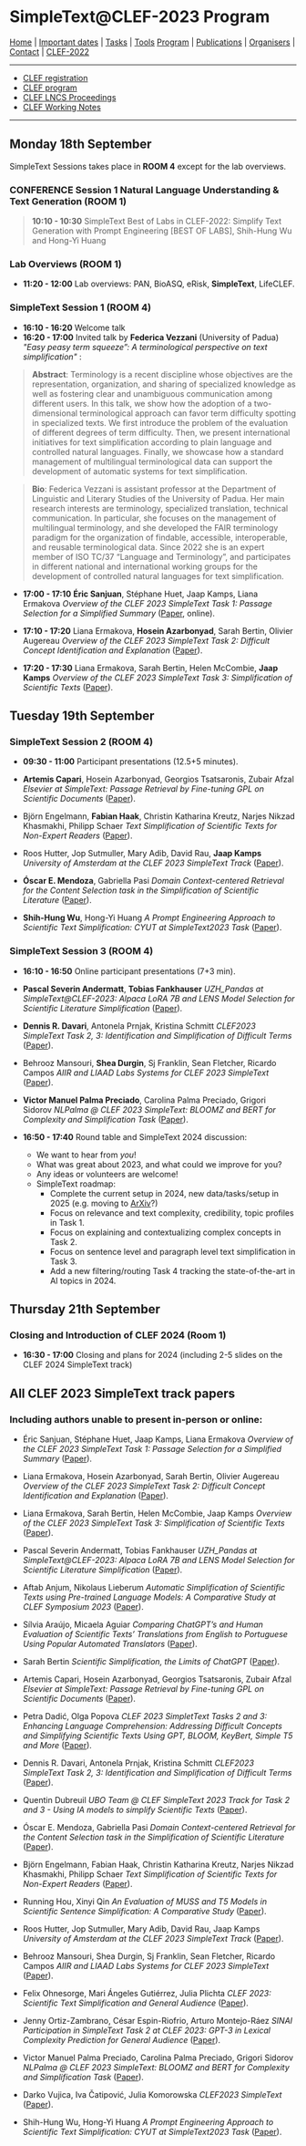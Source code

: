 # SimpleText@CLEF-2023 Program


[Home](./) | [Important dates](./dates) | [Tasks](./tasks)  | [Tools](./tools) 
[Program](./program) | [Publications](./publications) | [Organisers](./organisers) | [Contact](./contact) | [CLEF-2022](https://simpletext-project.com/2022/clef/en/)


------------------------------------------------------------

* [CLEF registration](https://clef2023.clef-initiative.eu/index.php?page=Pages/conferenceRegistration.html)
* [CLEF program](https://clef2023.clef-initiative.eu/index.php?page=Pages/programme.html)
* [CLEF LNCS Proceedings](https://link.springer.com/conference/clef)
* [CLEF Working Notes](https://ceur-ws.org/)

------------------------------------------------------------
## Monday 18th September 

SimpleText Sessions takes place in **ROOM 4** except for the lab overviews.

### CONFERENCE Session 1 Natural Language Understanding & Text Generation (ROOM 1) 

> **10:10 - 10:30** SimpleText Best of Labs in CLEF-2022: Simplify Text Generation with Prompt Engineering [BEST OF LABS], Shih-Hung Wu and Hong-Yi Huang

### Lab Overviews (ROOM 1)
* **11:20 - 12:00** Lab overviews: PAN, BioASQ, eRisk, **SimpleText**, LifeCLEF.

### SimpleText Session 1 (ROOM 4)

* **16:10 - 16:20** Welcome talk 
* **16:20 - 17:00** Invited talk by **Federica Vezzani** (University of Padua) _"Easy peasy term squeeze”: A terminological perspective on text simplification"_ : 

> **Abstract**: Terminology is a recent discipline whose objectives are the representation, organization, and sharing of specialized knowledge as well as fostering clear and unambiguous communication among different users. In this talk, we show how the adoption of a two-dimensional terminological approach can favor term difficulty spotting in specialized texts.  We first introduce the problem of the evaluation of different degrees of term difficulty. Then, we present international initiatives for text simplification according to plain language and controlled natural languages. Finally, we showcase how a standard management of multilingual terminological data can support the development of automatic systems for text simplification.

> **Bio**: Federica Vezzani is assistant professor at the Department of Linguistic and Literary Studies of the University of Padua. Her main research interests are terminology, specialized translation, technical communication. In particular, she focuses on the management of multilingual terminology, and she developed the FAIR terminology paradigm for the organization of findable, accessible, interoperable, and reusable terminological data. Since 2022 she is an expert member of ISO TC/37 “Language and Terminology”, and participates in different national and international working groups for the development of controlled natural languages for text simplification.

* **17:00 - 17:10** **Éric Sanjuan**, Stéphane Huet, Jaap Kamps, Liana Ermakova
_Overview of the CLEF 2023 SimpleText Task 1: Passage Selection for a Simplified Summary_ 
([Paper](https://www.dei.unipd.it/~faggioli/temp/CLEF2023-proceedings/paper-238.pdf), online).

* **17:10 - 17:20** Liana Ermakova, **Hosein Azarbonyad**, Sarah Bertin, Olivier Augereau
_Overview of the CLEF 2023 SimpleText Task 2: Difficult Concept Identification and Explanation_
([Paper](https://www.dei.unipd.it/~faggioli/temp/CLEF2023-proceedings/paper-239.pdf)).

* **17:20 - 17:30** Liana Ermakova, Sarah Bertin, Helen McCombie, **Jaap Kamps**
_Overview of the CLEF 2023 SimpleText Task 3: Simplification of Scientific Texts_
([Paper](https://www.dei.unipd.it/~faggioli/temp/CLEF2023-proceedings/paper-240.pdf)).

## Tuesday 19th September 

### SimpleText Session 2 (ROOM 4)

* **09:30 - 11:00** Participant presentations (12.5+5 minutes).

* **Artemis Capari**, Hosein Azarbonyad, Georgios Tsatsaronis, Zubair Afzal
_Elsevier at SimpleText: Passage Retrieval by Fine-tuning GPL on Scientific Documents_
([Paper](https://www.dei.unipd.it/~faggioli/temp/CLEF2023-proceedings/paper-245.pdf)).

* Björn Engelmann, **Fabian Haak**, Christin Katharina Kreutz, Narjes Nikzad Khasmakhi, Philipp Schaer
_Text Simplification of Scientific Texts for Non-Expert Readers_
([Paper](https://www.dei.unipd.it/~faggioli/temp/CLEF2023-proceedings/paper-250.pdf)).

* Roos Hutter, Jop Sutmuller, Mary Adib, David Rau, **Jaap Kamps**
_University of Amsterdam at the CLEF 2023 SimpleText Track_
([Paper](https://www.dei.unipd.it/~faggioli/temp/CLEF2023-proceedings/paper-252.pdf)).

* **Óscar E. Mendoza**, Gabriella Pasi
_Domain Context-centered Retrieval for the Content Selection task in the Simplification of Scientific Literature_
([Paper](https://www.dei.unipd.it/~faggioli/temp/CLEF2023-proceedings/paper-249.pdf)).

* **Shih-Hung Wu**, Hong-Yi Huang
_A Prompt Engineering Approach to Scientific Text Simplification: CYUT at SimpleText2023 Task_
([Paper](https://www.dei.unipd.it/~faggioli/temp/CLEF2023-proceedings/paper-258.pdf)).

### SimpleText Session 3 (ROOM 4)

* **16:10 - 16:50** Online participant presentations (7+3 min).

* **Pascal Severin Andermatt**, **Tobias Fankhauser**
_UZH_Pandas at SimpleText@CLEF-2023: Alpaca LoRA 7B and LENS Model Selection for Scientific Literature Simplification_
([Paper](https://www.dei.unipd.it/~faggioli/temp/CLEF2023-proceedings/paper-241.pdf)).

* **Dennis R. Davari**, Antonela Prnjak, Kristina Schmitt
_CLEF2023 SimpleText Task 2, 3: Identification and Simplification of Difficult Terms_
([Paper](https://www.dei.unipd.it/~faggioli/temp/CLEF2023-proceedings/paper-247.pdf)).

* Behrooz Mansouri, **Shea Durgin**, Sj Franklin, Sean Fletcher, Ricardo Campos
_AIIR and LIAAD Labs Systems for CLEF 2023 SimpleText_
([Paper](https://www.dei.unipd.it/~faggioli/temp/CLEF2023-proceedings/paper-253.pdf)).

* **Victor Manuel Palma Preciado**, Carolina Palma Preciado, Grigori Sidorov
_NLPalma @ CLEF 2023 SimpleText: BLOOMZ and BERT for Complexity and Simplification Task_
([Paper](https://www.dei.unipd.it/~faggioli/temp/CLEF2023-proceedings/paper-256.pdf)).


* **16:50 - 17:40** Round table and SimpleText 2024 discussion:
    * We want to hear from *you*!
    * What was great about 2023, and what could we improve for you?
    * Any ideas or volunteers are welcome!
    * SimpleText roadmap:
        * Complete the current setup in 2024, new data/tasks/setup in 2025 (e.g. moving to [ArXiv](https://arxiv.org/)?)
        * Focus on relevance and text complexity, credibility, topic profiles in Task 1.
        * Focus on explaining and contextualizing complex concepts in Task 2.
        * Focus on sentence level and paragraph level text simplification in Task 3.
        * Add a new filtering/routing Task 4 tracking the state-of-the-art in AI topics in 2024.
      
## Thursday 21th September

### Closing and Introduction of CLEF 2024 (Room 1)
* **16:30 - 17:00** Closing and plans for 2024 (including 2-5 slides on the CLEF 2024 SimpleText track)

## All CLEF 2023 SimpleText track papers 

### Including authors unable to present in-person or online:

* Éric Sanjuan, Stéphane Huet, Jaap Kamps, Liana Ermakova
_Overview of the CLEF 2023 SimpleText Task 1: Passage Selection for a Simplified Summary_ 
([Paper](https://www.dei.unipd.it/~faggioli/temp/CLEF2023-proceedings/paper-238.pdf)).

* Liana Ermakova, Hosein Azarbonyad, Sarah Bertin, Olivier Augereau
_Overview of the CLEF 2023 SimpleText Task 2: Difficult Concept Identification and Explanation_
([Paper](https://www.dei.unipd.it/~faggioli/temp/CLEF2023-proceedings/paper-239.pdf)).

* Liana Ermakova, Sarah Bertin, Helen McCombie, Jaap Kamps
_Overview of the CLEF 2023 SimpleText Task 3: Simplification of Scientific Texts_
([Paper](https://www.dei.unipd.it/~faggioli/temp/CLEF2023-proceedings/paper-240.pdf)).

* Pascal Severin Andermatt, Tobias Fankhauser
_UZH_Pandas at SimpleText@CLEF-2023: Alpaca LoRA 7B and LENS Model Selection for Scientific Literature Simplification_
([Paper](https://www.dei.unipd.it/~faggioli/temp/CLEF2023-proceedings/paper-241.pdf)).

* Aftab Anjum, Nikolaus Lieberum
_Automatic Simplification of Scientific Texts using Pre-trained Language Models: A Comparative Study at CLEF Symposium 2023_
([Paper](https://www.dei.unipd.it/~faggioli/temp/CLEF2023-proceedings/paper-242.pdf)).

* Sílvia Araújo, Micaela Aguiar
_Comparing ChatGPT’s and Human Evaluation of Scientific Texts’ Translations from English to Portuguese Using Popular Automated Translators_
([Paper](https://www.dei.unipd.it/~faggioli/temp/CLEF2023-proceedings/paper-243.pdf)).

* Sarah Bertin
_Scientific Simplification, the Limits of ChatGPT_
([Paper](https://www.dei.unipd.it/~faggioli/temp/CLEF2023-proceedings/paper-244.pdf)).

* Artemis Capari, Hosein Azarbonyad, Georgios Tsatsaronis, Zubair Afzal
_Elsevier at SimpleText: Passage Retrieval by Fine-tuning GPL on Scientific Documents_
([Paper](https://www.dei.unipd.it/~faggioli/temp/CLEF2023-proceedings/paper-245.pdf)).

* Petra Dadić, Olga Popova
_CLEF 2023 SimpletText Tasks 2 and 3: Enhancing Language Comprehension: Addressing Difficult Concepts and Simplifying Scientific Texts Using GPT, BLOOM, KeyBert, Simple T5 and More_
([Paper](https://www.dei.unipd.it/~faggioli/temp/CLEF2023-proceedings/paper-246.pdf)).

* Dennis R. Davari, Antonela Prnjak, Kristina Schmitt
_CLEF2023 SimpleText Task 2, 3: Identification and Simplification of Difficult Terms_
([Paper](https://www.dei.unipd.it/~faggioli/temp/CLEF2023-proceedings/paper-247.pdf)).

* Quentin Dubreuil
_UBO Team @ CLEF SimpleText 2023 Track for Task 2 and 3 - Using IA models to simplify Scientific Texts_
([Paper](https://www.dei.unipd.it/~faggioli/temp/CLEF2023-proceedings/paper-248.pdf)).

* Óscar E. Mendoza, Gabriella Pasi
_Domain Context-centered Retrieval for the Content Selection task in the Simplification of Scientific Literature_
([Paper](https://www.dei.unipd.it/~faggioli/temp/CLEF2023-proceedings/paper-249.pdf)).

* Björn Engelmann, Fabian Haak, Christin Katharina Kreutz, Narjes Nikzad Khasmakhi, Philipp Schaer
_Text Simplification of Scientific Texts for Non-Expert Readers_
([Paper](https://www.dei.unipd.it/~faggioli/temp/CLEF2023-proceedings/paper-250.pdf)).

* Running Hou, Xinyi Qin
_An Evaluation of MUSS and T5 Models in Scientific Sentence Simplification: A Comparative Study_
([Paper](https://www.dei.unipd.it/~faggioli/temp/CLEF2023-proceedings/paper-251.pdf)).

* Roos Hutter, Jop Sutmuller, Mary Adib, David Rau, Jaap Kamps
_University of Amsterdam at the CLEF 2023 SimpleText Track_
([Paper](https://www.dei.unipd.it/~faggioli/temp/CLEF2023-proceedings/paper-252.pdf)).

* Behrooz Mansouri, Shea Durgin, Sj Franklin, Sean Fletcher, Ricardo Campos
_AIIR and LIAAD Labs Systems for CLEF 2023 SimpleText_
([Paper](https://www.dei.unipd.it/~faggioli/temp/CLEF2023-proceedings/paper-253.pdf)).

* Felix Ohnesorge, Mari Ángeles Gutiérrez, Julia Plichta
_CLEF 2023: Scientific Text Simplification and General Audience_
([Paper](https://www.dei.unipd.it/~faggioli/temp/CLEF2023-proceedings/paper-254.pdf)).

* Jenny Ortiz-Zambrano, César Espin-Riofrio, Arturo Montejo-Ráez
_SINAI Participation in SimpleText Task 2 at CLEF 2023: GPT-3 in Lexical Complexity Prediction for General Audience_
([Paper](https://www.dei.unipd.it/~faggioli/temp/CLEF2023-proceedings/paper-255.pdf)).

* Victor Manuel Palma Preciado, Carolina Palma Preciado, Grigori Sidorov
_NLPalma @ CLEF 2023 SimpleText: BLOOMZ and BERT for Complexity and Simplification Task_
([Paper](https://www.dei.unipd.it/~faggioli/temp/CLEF2023-proceedings/paper-256.pdf)).

* Darko Vujica, Iva Čatipović, Julia Komorowska
_CLEF2023 SimpleText_
([Paper](https://www.dei.unipd.it/~faggioli/temp/CLEF2023-proceedings/paper-257.pdf)).

* Shih-Hung Wu, Hong-Yi Huang
_A Prompt Engineering Approach to Scientific Text Simplification: CYUT at SimpleText2023 Task_
([Paper](https://www.dei.unipd.it/~faggioli/temp/CLEF2023-proceedings/paper-258.pdf)).
